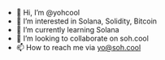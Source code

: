 - 👋 Hi, I’m @yohcool
- 👀 I’m interested in Solana, Solidity, Bitcoin
- 🌱 I’m currently learning Solana
- 💞️ I’m looking to collaborate on soh.cool
- 📫 How to reach me via yo@soh.cool

